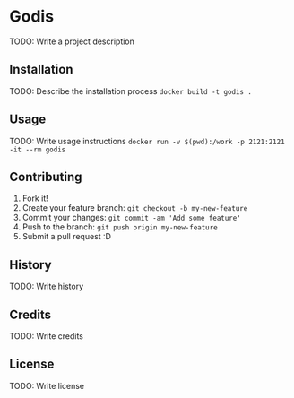 # Godis

TODO: Write a project description

## Installation

TODO: Describe the installation process
`docker build -t godis .`

## Usage

TODO: Write usage instructions
`docker run -v $(pwd):/work -p 2121:2121 -it --rm godis`

## Contributing

1. Fork it!
2. Create your feature branch: `git checkout -b my-new-feature`
3. Commit your changes: `git commit -am 'Add some feature'`
4. Push to the branch: `git push origin my-new-feature`
5. Submit a pull request :D

## History

TODO: Write history

## Credits

TODO: Write credits

## License

TODO: Write license